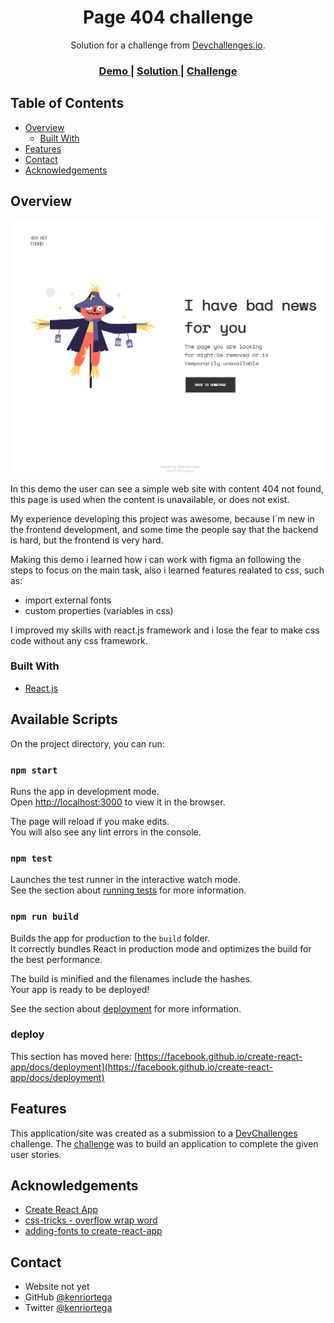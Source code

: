 <!-- Please update value in the {}  -->

<h1 align="center">Page 404 challenge</h1>

<div align="center">
   Solution for a challenge from  <a href="http://devchallenges.io" target="_blank">Devchallenges.io</a>.
</div>

<div align="center">
  <h3>
    <a href="https://page404-kenriortega.vercel.app">
      Demo
    </a>
    <span> | </span>
    <a href="https://github.com/kenriortega/page404">
      Solution
    </a>
    <span> | </span>
    <a href="https://devchallenges.io/challenges/wBunSb7FPrIepJZAg0sY">
      Challenge
    </a>
  </h3>
</div>

<!-- TABLE OF CONTENTS -->

## Table of Contents

- [Overview](#overview)
  - [Built With](#built-with)
- [Features](#features)
- [Contact](#contact)
- [Acknowledgements](#acknowledgements)

<!-- OVERVIEW -->

## Overview

![screenshot](src/img/web.png)

In this demo the user can see a simple web site with content 404 not found, this page is used when the content is unavailable, or does not exist.

My experience developing this project was awesome, because I`m new in the frontend development, and some time the people say that the backend is hard, but the frontend is very hard.

Making this demo i learned how i can work with figma an following the steps to focus on the main task, also i learned features realated to css, such as:

- import external fonts
- custom properties (variables in css)

I improved my skills with react.js framework and i lose the fear to make css code without any css framework.

### Built With

<!-- This section should list any major frameworks that you used to build your project . Here are a few examples.-->

- [React.js](https://reactjs.org/)

## Available Scripts

On the project directory, you can run:

### `npm start`

Runs the app in development mode.\
Open [http://localhost:3000](http://localhost:3000) to view it in the browser.

The page will reload if you make edits.\
You will also see any lint errors in the console.

### `npm test`

Launches the test runner in the interactive watch mode.\
See the section about [running tests](https://facebook.github.io/create-react-app/docs/running-tests) for more information.

### `npm run build`

Builds the app for production to the `build` folder.\
It correctly bundles React in production mode and optimizes the build for the best performance.

The build is minified and the filenames include the hashes.\
Your app is ready to be deployed!

See the section about [deployment](https://facebook.github.io/create-react-app/docs/deployment) for more information.

### deploy

This section has moved here: [https://facebook.github.io/create-react-app/docs/deployment](https://facebook.github.io/create-react-app/docs/deployment)

## Features

<!-- List the features of your application or follow the template. Don't share the figma file here :) -->

This application/site was created as a submission to a [DevChallenges](https://devchallenges.io/challenges) challenge. The [challenge](https://devchallenges.io/challenges/wBunSb7FPrIepJZAg0sY) was to build an application to complete the given user stories.

## Acknowledgements

<!-- This section should list any articles or add-ons/plugins that helps you to complete the project. This is optional but it will help you in the future. For exmpale -->

- [Create React App](https://github.com/facebook/create-react-app)
- [css-tricks - overflow wrap word](https://css-tricks.com/almanac/properties/o/overflow-wrap/)
- [adding-fonts to create-react-app](https://dev.to/annequinkenstein/adding-fonts-to-create-react-app-3ed7)

## Contact

- Website not yet
- GitHub [@kenriortega](https://github.com/kenriortega)
- Twitter [@kenriortega](https://twitter.com/kenriortega)
